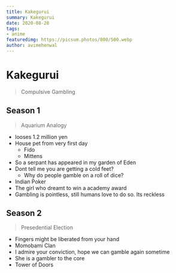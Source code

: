 ```yaml
---
title: Kakegurui
summary: Kakegurui
date: 2020-08-28
tags:
- anime
featuredimg: https://picsum.photos/800/500.webp
author: avimehenwal
---
```


# Kakegurui

> Compulsive Gambling

## Season 1

> Aquarium Analogy

* looses 1.2 million yen
* House pet from very first day
  * Fido
  * Mittens
* So a serpant has appeared in my garden of Eden
* Dont tell me you are getting a cold feet?
  * Why do people gamble on a roll of dice?
* Indian Poker
* The girl who dreamt to win a academy award
* Gambling is pointless, still humans love to do so. Its reckless

## Season 2

> Presedential Election

* Fingers might be liberated from your hand
* Momobami Clan
* I admire your conviction, hope we can gamble again sometime
* She is a gambler to the core
* Tower of Doors


<Footer />
